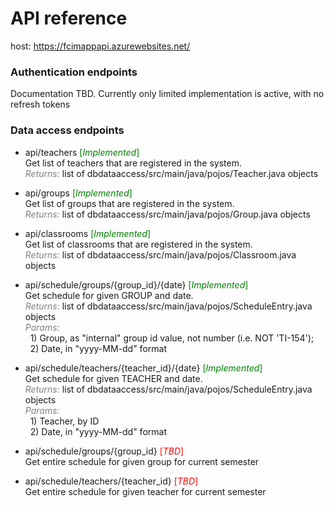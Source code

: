 # API reference

host: https://fcimappapi.azurewebsites.net/

### Authentication endpoints
Documentation TBD. Currently only limited implementation is active, with no refresh tokens

### Data access endpoints
- api/teachers <span style="color:green">[*Implemented*]</span></br>
Get list of teachers that are registered in the system. </br>
<span style="color:gray">*Returns:*</span> list of dbdataaccess/src/main/java/pojos/Teacher.java objects

- api/groups <span style="color:green">[*Implemented*]</span></br>
Get list of groups that are registered in the system.</br> 
<span style="color:gray">*Returns:*</span> list of dbdataaccess/src/main/java/pojos/Group.java objects


- api/classrooms <span style="color:green">[*Implemented*]</span><br/>
Get list of classrooms that are registered in the system.<br/> 
<span style="color:gray">*Returns:*</span> list of dbdataaccess/src/main/java/pojos/Classroom.java objects


- api/schedule/groups/{group_id}/{date} <span style="color:green">[*Implemented*]</span><br/>
Get schedule for given GROUP and date. <br/>
<span style="color:gray">*Returns:*</span> list of dbdataaccess/src/main/java/pojos/ScheduleEntry.java objects <br/>
<span style="color:gray">*Params:*</span> <br/>
&nbsp;&nbsp;1\) Group, as "internal" group id value, not number (i.e. NOT 'TI-154');<br/>
&nbsp;&nbsp;2\) Date, in "yyyy-MM-dd" format <br/>

- api/schedule/teachers/{teacher_id}/{date} <span style="color:green">[*Implemented*]</span><br/>
Get schedule for given TEACHER and date. <br/>
<span style="color:gray">*Returns:*</span> list of dbdataaccess/src/main/java/pojos/ScheduleEntry.java objects <br/>
<span style="color:gray">*Params:*</span> <br/>
&nbsp;&nbsp;1\) Teacher, by ID<br/>
&nbsp;&nbsp;2\) Date, in "yyyy-MM-dd" format <br/>

- api/schedule/groups/{group_id} <span style="color:red">[*TBD*]</span><br/>
Get entire schedule for given group for current semester <br/>

- api/schedule/teachers/{teacher_id} <span style="color:red">[*TBD*]</span><br/>
Get entire schedule for given teacher for current semester <br/>
